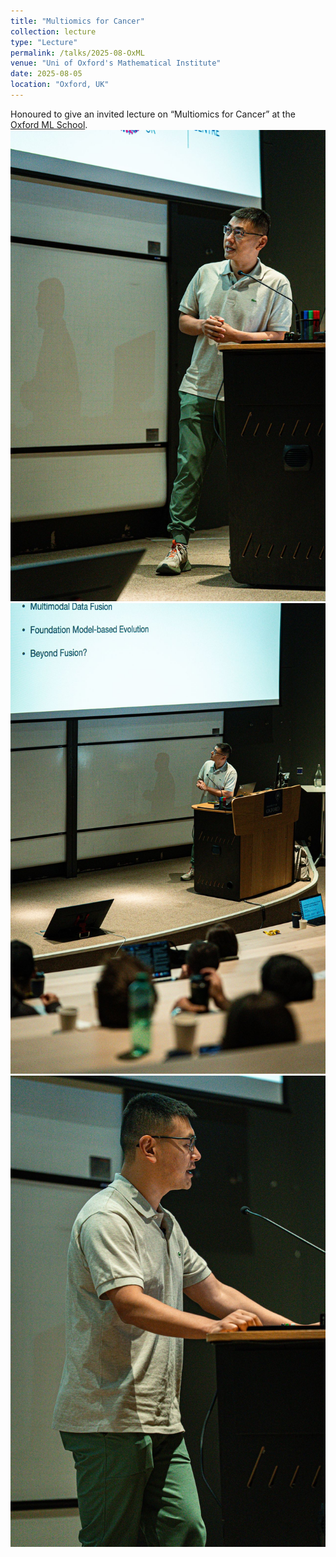 ```yaml
---
title: "Multiomics for Cancer"
collection: lecture
type: "Lecture"
permalink: /talks/2025-08-OxML
venue: "Uni of Oxford's Mathematical Institute"
date: 2025-08-05
location: "Oxford, UK"
---
```


Honoured to give an invited lecture on “Multiomics for Cancer” at the [Oxford ML School](https://www.oxfordml.school/2025-health).
![picture1](images/2025OxML1.jpeg)
![picture2](images/2025OxML2.jpeg)
![picture3](images/2025OxML3.jpeg)
